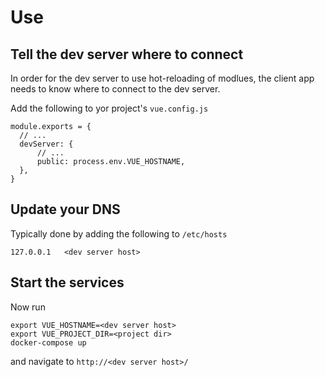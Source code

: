 
# Use

## Tell the dev server where to connect

In order for the dev server to use hot-reloading of modlues, the client app needs to know where to connect to the dev server.

Add the following to yor project's `vue.config.js`

```
module.exports = {
  // ...
  devServer: {
      // ...
      public: process.env.VUE_HOSTNAME,
  },
}
```

## Update your DNS

Typically done by adding the following to `/etc/hosts`

```
127.0.0.1   <dev server host>
```

## Start the services

Now run

```
export VUE_HOSTNAME=<dev server host>
export VUE_PROJECT_DIR=<project dir>
docker-compose up
```

and navigate to `http://<dev server host>/`

